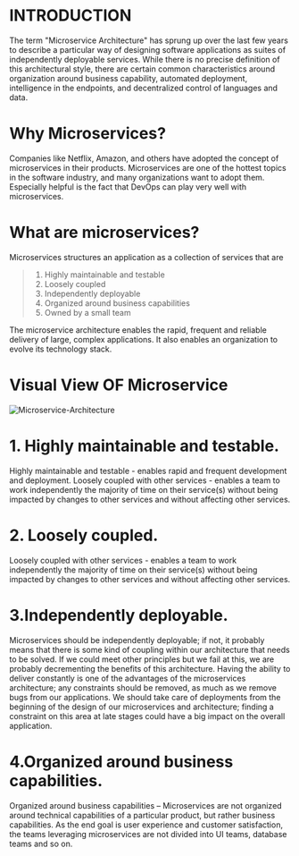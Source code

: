 # INTRODUCTION
The term "Microservice Architecture" has sprung up over the last few years to describe a particular way of designing software applications as suites of independently deployable services. While there is no precise definition of this architectural style, there are certain common characteristics around organization around business capability, automated deployment, intelligence in the endpoints, and decentralized control of languages and data.

# Why Microservices?
Companies like Netflix, Amazon, and others have adopted the concept of microservices in their products. Microservices are one of the hottest topics in the software industry, and many organizations want to adopt them. Especially helpful is the fact that DevOps can play very well with microservices.

# What are microservices?
Microservices structures an application as a collection of services that are
> 1. Highly maintainable and testable
> 2. Loosely coupled
> 3. Independently deployable
> 4. Organized around business capabilities
> 5. Owned by a small team

The microservice architecture enables the rapid, frequent and reliable delivery of large, complex applications. It also enables an organization to evolve its technology stack.

# Visual View OF Microservice

![Microservice-Architecture](https://user-images.githubusercontent.com/33847438/78710128-57515700-7904-11ea-9a77-2a9cd78b5f8b.png)

# 1. Highly maintainable and testable.
Highly maintainable and testable - enables rapid and frequent development and deployment. Loosely coupled with other services - enables a team to work independently the majority of time on their service(s) without being impacted by changes to other services and without affecting other services.

# 2. Loosely coupled.
Loosely coupled with other services - enables a team to work independently the majority of time on their service(s) without being impacted by changes to other services and without affecting other services.

# 3.Independently deployable.
Microservices should be independently deployable; if not, it probably means that there is some kind of coupling within our architecture that needs to be solved. If we could meet other principles but we fail at this, we are probably decrementing the benefits of this architecture.
Having the ability to deliver constantly is one of the advantages of the microservices architecture; any constraints should be removed, as much as we remove bugs from our applications.
We should take care of deployments from the beginning of the design of our microservices and architecture; finding a constraint on this area at late stages could have a big impact on the overall application.

# 4.Organized around business capabilities.
Organized around business capabilities – Microservices are not organized around technical capabilities of a particular product, but rather business capabilities. As the end goal is user experience and customer satisfaction, the teams leveraging microservices are not divided into UI teams, database teams and so on.